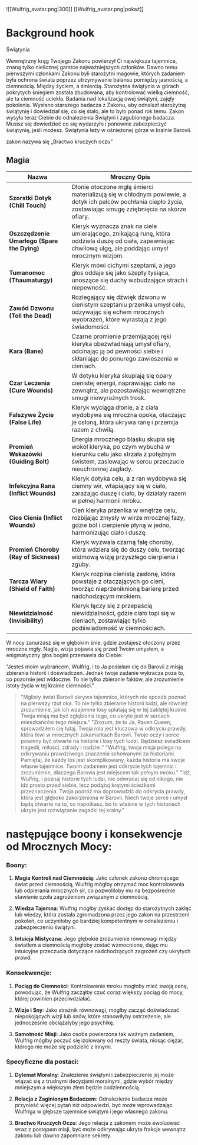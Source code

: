 
![[Wulfrig_avatar.png|300]]
[[Wulfrig_avatar.png|pokaż]]

# Background hook

Świątynia

Wewnętrzny krąg Twojego Zakonu powierzył Ci największa tajemnice, znaną tylko nielicznej garstce najważniejszych członków.
Dawno temu pierwszymi członkami Zakonu byli starożytni magowie, których zadaniem była ochrona świata poprzez utrzymywanie balansu pomiędzy jasnością, a ciemnością. Między życiem, a śmiercią.
Starożytna świątynia w górach pokrytych śniegiem została zbudowana, aby kontrolować wielką ciemność, ale ta ciemność uciekła.
Badania nad lokalizacją owej świątyni, zajęły pokolenia.
Wysłano starszego badacza z Zakonu, aby odnalazł starożytną świątynię i dowiedział się, co się stało, ale to było ponad rok temu.
Zakon wysyła teraz Ciebie do odnalezienia Świątyni i zagubionego badacza. Musisz się dowiedzieć co się wydarzyło i ponownie zabezpieczyć świątynię, jeśli możesz. 
Świątynia leży w ośnieżonej górze w krainie Barovii.

zakon nazywa się „Bractwo kruczych oczu”


## Magia

|**Nazwa**|**Mroczny Opis**|
|---|---|
|**Szorstki Dotyk (Chill Touch)**|Dłonie otoczone mgłą śmierci materializują się w chłodnym powiewie, a dotyk ich palców pochłania ciepło życia, zostawiając smugę zziębnięcia na skórze ofiary.|
|**Oszczędzenie Umarłego (Spare the Dying)**|Kleryk wyznacza znak na ciele umierającego, znikającą runę, która oddziela duszę od ciała, zapewniając chwilową ulgę, ale poddając umysł mrocznym wizjom.|
|**Tumanomoc (Thaumaturgy)**|Kleryk mówi cichymi szeptami, a jego głos oddaje się jako szepty tysiąca, unoszące się duchy wzbudzające strach i niepewność.|
|**Zawód Dzwonu (Toll the Dead)**|Rozlegający się dźwięk dzwonu w cienistym szeptaniu przenika umysł celu, odzywając się echem mrocznych wyobrażeń, które wyrastają z jego świadomości.|
|**Kara (Bane)**|Czarne promienie przemijającej ręki kleryka obezwładniają umysł ofiary, odcinając ją od pewności siebie i skłaniając do ponurego zawieszenia w cieniach.|
|**Czar Leczenia (Cure Wounds)**|W dotyku kleryka skupiają się opary cienistej energii, naprawiając ciało na zewnątrz, ale pozostawiając wewnętrzne smugi niewyraźnych trosk.|
|**Falszywe Życie (False Life)**|Kleryk wyciąga dłonie, a z ciała wydobywa się mroczna opoka, otaczając je osłoną, która ukrywa ranę i przemija razem z chwilą.|
|**Promień Wskazówki (Guiding Bolt)**|Energia mrocznego blasku skupia się wokół kleryka, po czym wybucha w kierunku celu jako strzała z potężnym świstem, zasiewając w sercu przeczucie nieuchronnej zagłady.|
|**Infekcyjna Rana (Inflict Wounds)**|Kleryk dotyka celu, a z ran wydobywa się ciemny wir, wtapiający się w ciało, zarażając duszę i ciało, by działały razem w pełnej harmonii mroku.|
|**Cios Cienia (Inflict Wounds)**|Cień kleryka przenika w wnętrze celu, rozbijając zmysły w wirze mrocznej fazy, gdzie ból i cierpienie płyną w jedno, harmonizując ciało i duszę.|
|**Promień Choroby (Ray of Sickness)**|Kleryk wyzwala czarną falę choroby, która wdziera się do duszy celu, tworząc widmową wizję przyszłego cierpienia i zguby.|
|**Tarcza Wiary (Shield of Faith)**|Kleryk rozpina cienistą zasłonę, która powstaje z otaczających go cieni, tworząc nieprzeniknioną barierę przed nadchodzącym mrokiem.|
|**Niewidzialność (Invisibility)**|Kleryk łączy się z przepaścią niewidzialności, gdzie ciało topi się w cieniach, zostawiając tylko podświadomość w ciemnościach.|


W nocy zanurzasz się w głębokim śnie, gdzie zostajesz otoczony przez mroczne mgły. Nagle, wizja pojawia się przed Twoim umysłem, a enigmatyczny głos bogini przemawia do Ciebie:

>
"Jesteś moim wybrańcem, Wulfrig, i to Ja posłałam cię do Barovii z misją zbierania historii i doświadczeń. 
Jednak twoje zadanie wykracza poza to, co pozornie jest widoczne. 
To nie tylko zbieranie faktów, ale zrozumienie istoty życia w tej krainie ciemności."
>"Mglisty świat Barovii skrywa tajemnice, których nie sposób poznać na pierwszy rzut oka. 
To nie tylko zbieranie historii ludzi, ale również zrozumienie, jak ich wzajemne losy splatają się w tej zaklętej krainie. 
Twoja misją ma być zgłębienia tego, co ukryte jest w sercach mieszkańców tego miejsca."
"Zrozum, że to Ja, Raven Queen, sprowadziłem cię tutaj. Twoja rola jest kluczowa w odkryciu prawdy, która tkwi w mrocznych zakamarkach Barovii. 
Twoje oczy i serce powinny być otwarte na historie i losy tych ludzi. Będziesz świadkiem tragedii, miłości, zdrady i nadziei."
"Wulfrig, twoja misja polega na odkrywaniu prawdziwego znaczenia schowanymi za historiami.
Pamiętaj, że każdy los jest skomplikowany, każda historia ma swoje własne tajemnice. 
Twoim zadaniem jest odkrycie tych tajemnic i zrozumienie, dlaczego Barovia jest miejscem tak pełnym mroku."
"Idź, Wulfrig, i poznaj historie tych ludzi, nie odwracaj się od nikogo, nie idź prosto przed siebie, lecz podążaj krętymi ścieżkami przeznaczenia. 
Twoja podróż ma doprowadzić do odkrycia prawdy, która jest głęboko zakorzeniona w Barovii. 
Niech twoje serce i umysł będą otwarte na to, co napotkasz, bo to właśnie w tych historiach ukryte jest rozwiązanie zagadki tej krainy."


# następujące boony i konsekwencje od Mrocznych Mocy:

### Boony:

1. **Magia Kontroli nad Ciemnością**: Jako członek zakonu chroniącego świat przed ciemnością, Wulfrig mógłby otrzymać moc kontrolowania lub odpierania mrocznych sił, co pozwoliłoby mu na bezpośrednie stawianie czoła zagrożeniom związanym z ciemnością.
    
2. **Wiedza Tajemna**: Wulfrig mógłby zyskać dostęp do starożytnych zaklęć lub wiedzy, która została zgromadzona przez jego zakon na przestrzeni pokoleń, co uczyniłoby go bardziej kompetentnym w odnalezieniu i zabezpieczeniu świątyni.
    
3. **Intuicja Mistyczna**: Jego głębokie zrozumienie równowagi między światłem a ciemnością mogłoby zostać wzmocnione, dając mu intuicyjne przeczucia dotyczące nadchodzących zagrożeń czy ukrytych prawd.
    

### Konsekwencje:

1. **Pociąg do Ciemności**: Kontrolowanie mroku mogłoby mieć swoją cenę, powodując, że Wulfrig zacząłby czuć coraz większy pociąg do mocy, której powinien przeciwdziałać.
    
2. **Wizje i Sny**: Jako strażnik równowagi, mógłby zacząć doświadczać niepokojących wizji lub snów, które stanowiłyby ostrzeżenie, ale jednocześnie obciążałyby jego psychikę.
    
3. **Samotność Misji**: Jako osoba powierzona tak ważnym zadaniem, Wulfrig mógłby poczuć się izolowany od reszty świata, niosąc ciężar, którego nie może się podzielić z innymi.
    

### Specyficzne dla postaci:

1. **Dylemat Moralny**: Znalezienie świątyni i zabezpieczenie jej może wiązać się z trudnymi decyzjami moralnymi, gdzie wybór między mniejszym a większym złem będzie codziennością.
    
2. **Relacja z Zaginionym Badaczem**: Odnalezienie badacza może przynieść więcej pytań niż odpowiedzi, być może wprowadzając Wulfriga w głębsze tajemnice świątyni i jego własnego zakonu.
    
3. **Bractwo Kruczych Oczu**: Jego relacja z zakonem może ewoluować wraz z postępem misji, być może odkrywając ukryte frakcje wewnątrz zakonu lub dawno zapomniane sekrety.
